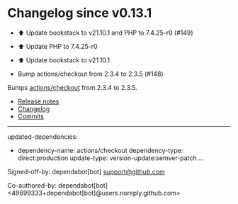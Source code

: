 # Changelog since v0.13.1
- ⬆️ Update bookstack to v21.10.1 and PHP to 7.4.25-r0 (#149)

* ⬆️ Update PHP to 7.4.25-r0

* ⬆️ Update bookstack to v21.10.1 
- Bump actions/checkout from 2.3.4 to 2.3.5 (#148)

Bumps [actions/checkout](https://github.com/actions/checkout) from 2.3.4 to 2.3.5.
- [Release notes](https://github.com/actions/checkout/releases)
- [Changelog](https://github.com/actions/checkout/blob/main/CHANGELOG.md)
- [Commits](https://github.com/actions/checkout/compare/v2.3.4...v2.3.5)

---
updated-dependencies:
- dependency-name: actions/checkout
  dependency-type: direct:production
  update-type: version-update:semver-patch
...

Signed-off-by: dependabot[bot] <support@github.com>

Co-authored-by: dependabot[bot] <49699333+dependabot[bot]@users.noreply.github.com> 
